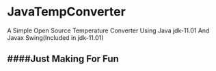 # JavaTempConverter
A Simple Open Source Temperature Converter Using Java jdk-11.01 And Javax Swing(Included in jdk-11.01)
## ####Just Making For Fun
